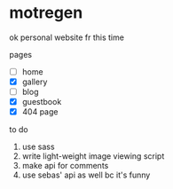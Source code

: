 # motregen

ok personal website fr this time

pages
- [ ] home
- [x] gallery
- [ ] blog
- [x] guestbook
- [x] 404 page

to do
1. use sass
2. write light-weight image viewing script
3. make api for comments
4. use sebas' api as well bc it's funny